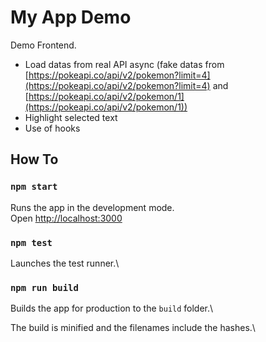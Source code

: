 # My App Demo

Demo Frontend.
- Load datas from real API async (fake datas from [https://pokeapi.co/api/v2/pokemon?limit=4](https://pokeapi.co/api/v2/pokemon?limit=4) and\
 [https://pokeapi.co/api/v2/pokemon/1](https://pokeapi.co/api/v2/pokemon/1))
- Highlight selected text
- Use of hooks

## How To

### `npm start`

Runs the app in the development mode.\
Open [http://localhost:3000](http://localhost:3000)

### `npm test`

Launches the test runner.\

### `npm run build`

Builds the app for production to the `build` folder.\

The build is minified and the filenames include the hashes.\
